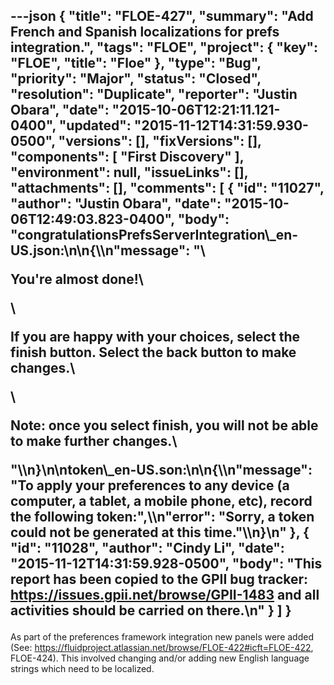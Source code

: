 ---json
{
  "title": "FLOE-427",
  "summary": "Add French and Spanish localizations for prefs integration.",
  "tags": "FLOE",
  "project": {
    "key": "FLOE",
    "title": "Floe"
  },
  "type": "Bug",
  "priority": "Major",
  "status": "Closed",
  "resolution": "Duplicate",
  "reporter": "Justin Obara",
  "date": "2015-10-06T12:21:11.121-0400",
  "updated": "2015-11-12T14:31:59.930-0500",
  "versions": [],
  "fixVersions": [],
  "components": [
    "First Discovery"
  ],
  "environment": null,
  "issueLinks": [],
  "attachments": [],
  "comments": [
    {
      "id": "11027",
      "author": "Justin Obara",
      "date": "2015-10-06T12:49:03.823-0400",
      "body": "congratulationsPrefsServerIntegration\\_en-US.json:\n\n{\\\n\"message\": \"\\<p>You're almost done!\\</p> \\<p>If you are happy with your choices, select the finish button. Select the back button to make changes.\\</p> \\<p>Note: once you select finish, you will not be able to make further changes.\\<p/>\"\\\n}\n\ntoken\\_en-US.son:\n\n{\\\n\"message\": \"To apply your preferences to any device (a computer, a tablet, a mobile phone, etc), record the following token:\",\\\n\"error\": \"Sorry, a token could not be generated at this time.\"\\\n}\n"
    },
    {
      "id": "11028",
      "author": "Cindy Li",
      "date": "2015-11-12T14:31:59.928-0500",
      "body": "This report has been copied to the GPII bug tracker: <https://issues.gpii.net/browse/GPII-1483> and all activities should be carried on there.\n"
    }
  ]
}
---
As part of the preferences framework integration new panels were added (See: <https://fluidproject.atlassian.net/browse/FLOE-422#icft=FLOE-422>, FLOE-424). This involved changing and/or adding new English language strings which need to be localized.

        